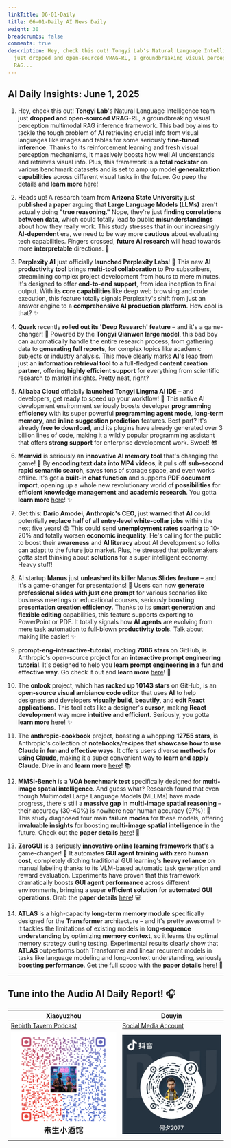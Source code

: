 ```yaml
---
linkTitle: 06-01-Daily
title: 06-01-Daily AI News Daily
weight: 30
breadcrumbs: false
comments: true
description: Hey, check this out! Tongyi Lab's Natural Language Intelligence team
  just dropped and open-sourced VRAG-RL, a groundbreaking visual perception multimodal
  RAG...
---
```

## AI Daily Insights: June 1, 2025

1.  Hey, check this out! **Tongyi Lab**'s Natural Language Intelligence team just **dropped and open-sourced VRAG-RL**, a groundbreaking visual perception multimodal RAG inference framework. This bad boy aims to tackle the tough problem of **AI** retrieving crucial info from visual languages like images and tables for some seriously **fine-tuned inference**. Thanks to its reinforcement learning and fresh visual perception mechanisms, it massively boosts how well AI understands and retrieves visual info. Plus, this framework is a **total rockstar** on various benchmark datasets and is set to amp up model **generalization capabilities** across different visual tasks in the future. Go peep the details and **learn more** [here](https://github.com/Alibaba-NLP/VRAG)!

2.  Heads up! A research team from **Arizona State University** just **published a paper** arguing that **Large Language Models (LLMs)** aren't actually doing **"true reasoning."** Nope, they're just **finding correlations between data**, which could totally lead to public **misunderstandings** about how they really work. This study stresses that in our increasingly **AI-dependent** era, we need to be way more **cautious** about evaluating tech capabilities. Fingers crossed, **future AI research** will head towards more **interpretable** directions. 🤞

3.  **Perplexity AI** just officially **launched Perplexity Labs**! 🎉 This new **AI productivity tool** brings **multi-tool collaboration** to Pro subscribers, streamlining complex project development from hours to mere minutes. It's designed to offer **end-to-end support**, from idea inception to final output. With its **core capabilities** like deep web browsing and code execution, this feature totally signals Perplexity's shift from just an answer engine to a **comprehensive AI production platform**. How cool is that? ✨

4.  **Quark** recently **rolled out its 'Deep Research' feature** – and it's a game-changer! 🤩 Powered by the **Tongyi Qianwen large model**, this bad boy can automatically handle the entire research process, from gathering data to **generating full reports**, for complex topics like academic subjects or industry analysis. This move clearly marks **AI's** leap from just an **information retrieval tool** to a full-fledged **content creation partner**, offering **highly efficient support** for everything from scientific research to market insights. Pretty neat, right?

5.  **Alibaba Cloud** officially **launched Tongyi Lingma AI IDE** – and developers, get ready to speed up your workflow! 🚀 This native AI development environment seriously boosts developer **programming efficiency** with its super powerful **programming agent mode**, **long-term memory**, and **inline suggestion prediction** features. Best part? It's already **free to download**, and its plugins have already generated over 3 billion lines of code, making it a wildly popular programming assistant that offers **strong support** for enterprise development work. Sweet! 😎

6.  **Memvid** is seriously an **innovative AI memory tool** that's changing the game! 🤯 By **encoding text data into MP4 videos**, it pulls off **sub-second rapid semantic search**, saves tons of storage space, and even works offline. It's got a **built-in chat function** and supports **PDF document import**, opening up a whole new revolutionary world of **possibilities** for **efficient knowledge management** and **academic research**. You gotta **learn more** [here](https://github.com/Olow304/memvid)! ✨

7.  Get this: **Dario Amodei, Anthropic's CEO**, just **warned** that **AI** could potentially **replace half of all entry-level white-collar jobs** within the next five years! 😱 This could send **unemployment rates soaring** to 10-20% and totally worsen **economic inequality**. He's calling for the public to boost their **awareness** and **AI literacy** about AI development so folks can adapt to the future job market. Plus, he stressed that policymakers gotta start thinking about **solutions** for a super intelligent economy. Heavy stuff!

8.  AI startup **Manus** just **unleashed its killer Manus Slides feature** – and it's a game-changer for presentations! 🤩 Users can now **generate professional slides with just one prompt** for various scenarios like business meetings or educational courses, seriously **boosting presentation creation efficiency**. Thanks to its **smart generation** and **flexible editing** capabilities, this feature supports exporting to PowerPoint or PDF. It totally signals how **AI agents** are evolving from mere task automation to full-blown **productivity tools**. Talk about making life easier! ✨

9.  **prompt-eng-interactive-tutorial**, rocking **7086 stars** on GitHub, is Anthropic's open-source project for an **interactive prompt engineering tutorial**. It's designed to help you **learn prompt engineering in a fun and effective way**. Go check it out and **learn more** [here](https://github.com/anthropics/prompt-eng-interactive-tutorial)! 🚀

10. The **onlook** project, which has **racked up 10143 stars** on GitHub, is an **open-source visual ambiance code editor** that uses **AI** to help designers and developers **visually build**, **beautify**, and **edit React applications**. This tool acts like a designer's **cursor**, making **React development** way more **intuitive and efficient**. Seriously, you gotta **learn more** [here](https://github.com/onlook-dev/onlook)! ✨

11. The **anthropic-cookbook** project, boasting a whopping **12755 stars**, is Anthropic's collection of **notebooks/recipes** that **showcase how to use Claude in fun and effective ways**. It offers users diverse **methods for using Claude**, making it a super convenient way to **learn and apply Claude**. Dive in and **learn more** [here](https://github.com/anthropics/anthropic-cookbook)! 📚

12. **MMSI-Bench** is a **VQA benchmark test** specifically designed for **multi-image spatial intelligence**. And guess what? Research found that even though Multimodal Large Language Models (MLLMs) have made progress, there's still a **massive gap** in **multi-image spatial reasoning** – their accuracy (30-40%) is nowhere near human accuracy (97%)! 🤯 This study diagnosed four main **failure modes** for these models, offering **invaluable insights** for boosting **multi-image spatial intelligence** in the future. Check out the **paper details** [here](https://arxiv.org/abs/2505.23764)! 🔬

13. **ZeroGUI** is a seriously **innovative online learning framework** that's a game-changer! 🤩 It automates **GUI agent training with zero human cost**, completely ditching traditional GUI learning's **heavy reliance** on manual labeling thanks to its VLM-based automatic task generation and reward evaluation. Experiments have proven that this framework dramatically boosts **GUI agent performance** across different environments, bringing a super **efficient solution** for **automated GUI operations**. Grab the **paper details** [here](https://arxiv.org/abs/2505.23762)! 💻

14. **ATLAS** is a high-capacity **long-term memory module** specifically designed for the **Transformer** architecture – and it's pretty awesome! ✨ It tackles the limitations of existing models in **long-sequence understanding** by optimizing **memory context**, so it learns the optimal memory strategy during testing. Experimental results clearly show that **ATLAS** outperforms both Transformer and linear recurrent models in tasks like language modeling and long-context understanding, seriously **boosting performance**. Get the full scoop with the **paper details** [here](https://arxiv.org/abs/2505.23735)! 🧠

---

## **Tune into the Audio AI Daily Report!** 🎧

| **Xiaoyuzhou** | **Douyin** |
| --- | --- |
| [Rebirth Tavern Podcast](https://www.xiaoyuzhoufm.com/podcast/683c62b7c1ca9cf575a5030e) | [Social Media Account](https://www.douyin.com/user/MS4wLjABAAAAwpwqPQlu38sO38VyWgw9ZjDEnN4bMR5j8x111UxpseHR9DpB6-CveI5KRXOWuFwG)|
| ![Xiaoyuzhou Podcast Logo](https://raw.githubusercontent.com/justlovemaki/imagehub/refs/heads/main/logo/f959f7984e9163fc50d3941d79a7f262.md.png) | ![Douyin Channel Logo](https://raw.githubusercontent.com/justlovemaki/imagehub/refs/heads/main/logo/7fc30805eeb831e1e2baa3a240683ca3.md.png) |